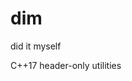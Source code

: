 
[comment]: # (preview in https://markdownlivepreview.com/)

# dim

did it myself

C++17 header-only utilities


